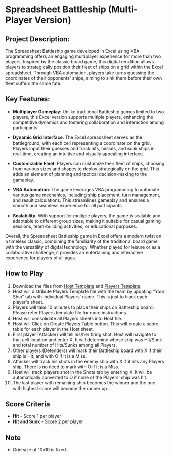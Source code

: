 # Spreadsheet Battleship (Multi-Player Version)

## Project Description:

The Spreadsheet Battleship game developed in Excel using VBA programming offers an engaging multiplayer experience for more than two players. Inspired by the classic board game, this digital rendition allows players to strategically position their fleet of ships on a grid within the Excel spreadsheet. Through VBA automation, players take turns guessing the coordinates of their opponents' ships, aiming to sink them before their own fleet suffers the same fate.

## Key Features:

* <b>Multiplayer Gameplay</b>: Unlike traditional Battleship games limited to two players, this Excel version supports multiple players, enhancing the competitive dynamics and fostering collaboration and interaction among participants.

* <b>Dynamic Grid Interface</b>: The Excel spreadsheet serves as the battleground, with each cell representing a coordinate on the grid. Players input their guesses and track hits, misses, and sunk ships in real-time, creating an intuitive and visually appealing interface.

* <b>Customizable Fleet</b>: Players can customize their fleet of ships, choosing from various sizes and shapes to deploy strategically on the grid. This adds an element of planning and tactical decision-making to the gameplay.

* <b>VBA Automation</b>: The game leverages VBA programming to automate various game mechanics, including ship placement, turn management, and result calculations. This streamlines gameplay and ensures a smooth and seamless experience for all participants.

* <b>Scalability</b>: With support for multiple players, the game is scalable and adaptable to different group sizes, making it suitable for casual gaming sessions, team-building activities, or educational purposes.

Overall, the Spreadsheet Battleship game in Excel offers a modern twist on a timeless classic, combining the familiarity of the traditional board game with the versatility of digital technology. Whether played for leisure or as a collaborative challenge, it provides an entertaining and interactive experience for players of all ages.

## How to Play 
1. Download the files from [Host Template](Host%20Template%20File) and [Players Template](Players%20Template%20File).
2. Host will distribute Players Template file with the team by updating "Your Ship" tab with individual Players' name. This is just to track each player's sheet.
3. Players will take 10 minutes to place their ships on Battleship board. Please refer Players template file for more instructions.
3. Host will consolidate all Players sheets into Host file.
4. Host will Click on Create Players Table button. This will create a score table for each player in the Host sheet.
6. First player (Attacker) will tell his/her firing shot. Host will navigate to that cell location and enter X. It will determine whose ship was Hit/Sunk and total number of Hits/Sunks among all Players.
7. Other players (Defenders) will mark their Battleship board with X if their ship is Hit, and with O if it is a Miss.
8. Attacker will track his shots in the enemy ship with X if it hits any Players ship. There is no need to mark with O if it is a Miss.
9. Host will track players shot in the Shots tab by entering X. It will be automatically converted to O if none of the Players' ship was hit.
10. The last player with remaining ship becomes the winner and the one with highest score will become the runner up.

## Score Criteria
* <b>Hit</b> - Score 1 per player
* <b>Hit and Sunk</b> - Score 2 per player

## Note
* Grid size of 10x10 is fixed.


